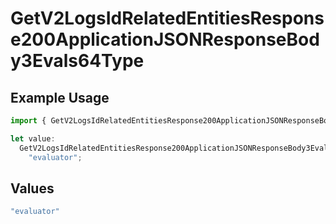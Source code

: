 # GetV2LogsIdRelatedEntitiesResponse200ApplicationJSONResponseBody3Evals64Type

## Example Usage

```typescript
import { GetV2LogsIdRelatedEntitiesResponse200ApplicationJSONResponseBody3Evals64Type } from "orq-poc-typescript-multi-env-version/models/operations";

let value:
  GetV2LogsIdRelatedEntitiesResponse200ApplicationJSONResponseBody3Evals64Type =
    "evaluator";
```

## Values

```typescript
"evaluator"
```